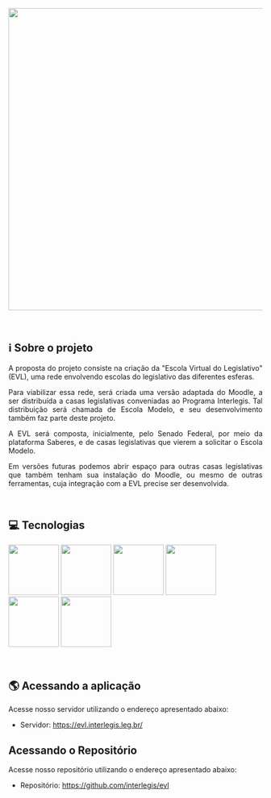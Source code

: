 <p align="center"><img width="600"src="https://i.imgur.com/Jg1hauN.png"></p>

<br>


## ℹ️ Sobre o projeto

<p align="justify">
A proposta do projeto consiste na criação da "Escola Virtual do Legislativo" (EVL), uma rede envolvendo escolas do legislativo das diferentes esferas.
</p>

<p align="justify">
Para viabilizar essa rede, será criada uma versão adaptada do Moodle, a ser distribuída a casas legislativas conveniadas ao Programa Interlegis. Tal distribuição será chamada de Escola Modelo, e seu desenvolvimento também faz parte deste projeto.
</p>

<p align="justify">
A EVL será composta, inicialmente, pelo Senado Federal, por meio da plataforma Saberes, e de casas legislativas que vierem a solicitar o Escola Modelo.
</p>

<p align="justify">
Em versões futuras podemos abrir espaço para outras casas legislativas que também tenham sua instalação do Moodle, ou mesmo de outras ferramentas, cuja integração com a EVL precise ser desenvolvida.
</p>

<br>

## 💻 Tecnologias


<p>
<a href="image" target="_blank"><img width="100"src="https://hcnlinuxblog.files.wordpress.com/2017/07/1_u_jr6fozmymci3pe9zsofg.png?w=816"></a>
<a href="image" target="_blank"><img width="100"src="https://upload.wikimedia.org/wikipedia/commons/thumb/6/61/HTML5_logo_and_wordmark.svg/1200px-HTML5_logo_and_wordmark.svg.png"></a>
<a href="image" target="_blank"><img width="100"src="https://i2.wp.com/www.worldeatingdisordersday.org/wp-content/uploads/2016/03/css-logo.png"></a>
<a href="image" target="_blank"><img width="100"src="https://www.docker.com/sites/default/files/social/docker_facebook_share.png"></a>
<a href="image" target="_blank"><img width="100"src="https://www.mundodocker.com.br/wp-content/uploads/2015/12/Rancher-Logo.png"></a>
<a href="image" target="_blank"><img width="100"src="http://plugins.netbeans.org/data/images/1501878116_Bootstrap.png"></a>

</p>


<br>


## 🌎 Acessando a aplicação

<p align="justify">Acesse nosso servidor utilizando o endereço apresentado abaixo:</p>

* Servidor: https://evl.interlegis.leg.br/

##  Acessando o Repositório

<p align="justify">Acesse nosso repositório utilizando o endereço apresentado abaixo:</p>

* Repositório: https://github.com/interlegis/evl


<br>
